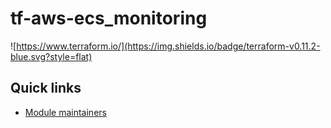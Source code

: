 # tf-aws-ecs_monitoring

![https://www.terraform.io/](https://img.shields.io/badge/terraform-v0.11.2-blue.svg?style=flat)

## Quick links

- [Module maintainers](MAINTAINERS.md)


